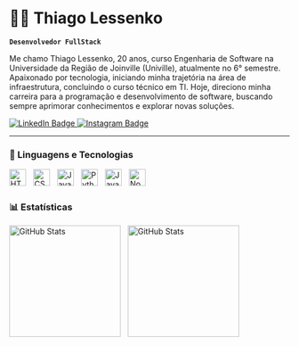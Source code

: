 # 👨‍💻 Thiago Lessenko

**`Desenvolvedor FullStack`**

Me chamo Thiago Lessenko, 20 anos, curso Engenharia de Software na Universidade da Região de Joinville (Univille), atualmente no 6° semestre. Apaixonado por tecnologia, iniciando minha trajetória na área de infraestrutura, concluindo o curso técnico em TI. Hoje, direciono minha carreira para a programação e desenvolvimento de software, buscando sempre aprimorar conhecimentos e explorar novas soluções.

<div>
<a href="https://www.linkedin.com/in/thiago-lessenko-dos-santos-7954a6225/">
  <img src="https://img.shields.io/badge/LinkedIn-blue?style=for-the-badge&logo=linkedin&logoColor=white" alt="LinkedIn Badge"/>
</a>
<a href="https://www.instagram.com/thiagolessenko">
  <img src="https://img.shields.io/badge/-Instagram-%23E4405F?style=for-the-badge&logo=instagram&logoColor=white" alt="Instagram Badge"/>
</a>
 </div>

---

### 🤖 Linguagens e Tecnologias

<img 
    align="left" 
    alt="HTML"
    title="HTML" 
    width="30px" 
    style="padding-right: 10px;" 
    src="https://cdn.jsdelivr.net/gh/devicons/devicon@latest/icons/html5/html5-original.svg" 
/>
<img 
    align="left" 
    alt="CSS" 
    title="CSS"
    width="30px" 
    style="padding-right: 10px;" 
    src="https://cdn.jsdelivr.net/gh/devicons/devicon@latest/icons/css3/css3-original.svg" 
/>
<img 
    align="left" 
    alt="JavaScript" 
    title="JavaScript"
    width="30px" 
    style="padding-right: 10px;" 
    src="https://cdn.jsdelivr.net/gh/devicons/devicon@latest/icons/javascript/javascript-original.svg" 
/>
<img 
    align="left" 
    alt="Python" 
    title="Python"
    width="30px" 
    style="padding-right: 10px;" 
    src="https://cdn.jsdelivr.net/gh/devicons/devicon@latest/icons/python/python-original.svg" 
/>
<img 
    align="left" 
    alt="Java" 
    title="Java"
    width="30px" 
    style="padding-right: 10px;" 
    src="https://cdn.jsdelivr.net/gh/devicons/devicon@latest/icons/java/java-original.svg"
/>
<img 
    align="left" 
    alt="NodeJS" 
    title="NodeJS"
    width="30px" 
    style="padding-right: 10px;" 
    src="https://cdn.jsdelivr.net/gh/devicons/devicon@latest/icons/nodejs/nodejs-original.svg"
/>
<br/>
<br/>

### 📊 Estatísticas

<p>
  <img 
    align="left" 
    alt="GitHub Stats" 
    height="200" 
    style="padding-right: 10px;" 
    src="https://github-readme-stats.vercel.app/api?username=Lessenko18&theme=dracula&show_icons=true&include_all_commits=true" 
  />

<img 
      align="left" 
      alt="GitHub Stats" 
      height="200" 
      src="https://github-readme-stats.vercel.app/api/top-langs/?username=Lessenko18&theme=tokyonight&layout=compact&custom_title=Tecnologias&langs_count=9" 
  />

</p>

<!-- @import "[TOC]" {cmd="toc" depthFrom=1 depthTo=6 orderedList=false} -->
